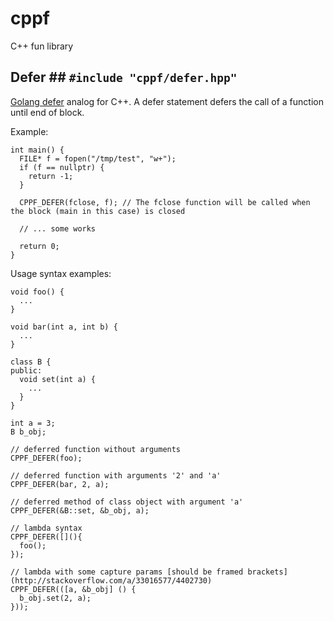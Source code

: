 # cppf
C++ fun library

## Defer ## `#include "cppf/defer.hpp"`
[Golang defer](https://tour.golang.org/flowcontrol/12) analog for C++.
A defer statement defers the call of a function until end of block.

Example:
```
int main() {
  FILE* f = fopen("/tmp/test", "w+");
  if (f == nullptr) {
    return -1;
  }

  CPPF_DEFER(fclose, f); // The fclose function will be called when the block (main in this case) is closed

  // ... some works

  return 0;
}
```

Usage syntax examples:
```
void foo() {
  ...
}

void bar(int a, int b) {
  ...
}

class B {
public:
  void set(int a) {
    ...
  }
}

int a = 3;
B b_obj;

// deferred function without arguments
CPPF_DEFER(foo);

// deferred function with arguments '2' and 'a'
CPPF_DEFER(bar, 2, a);

// deferred method of class object with argument 'a'
CPPF_DEFER(&B::set, &b_obj, a);

// lambda syntax
CPPF_DEFER([](){
  foo();
});

// lambda with some capture params [should be framed brackets](http://stackoverflow.com/a/33016577/4402730)
CPPF_DEFER(([a, &b_obj] () {
  b_obj.set(2, a);
}));
```
